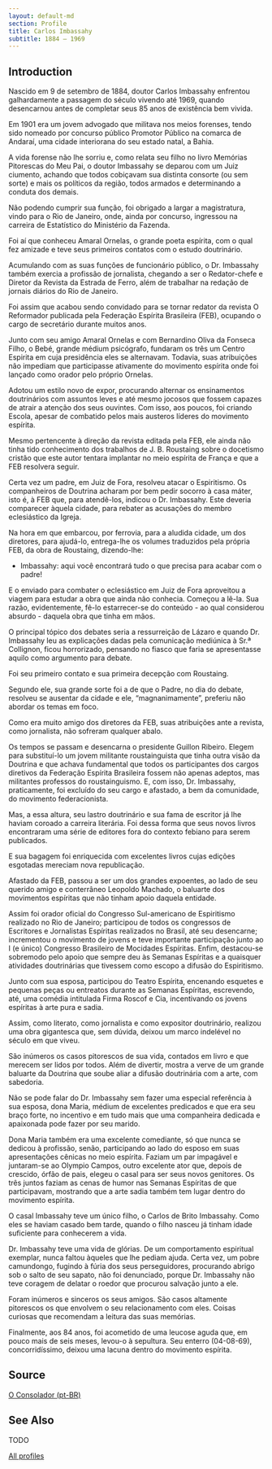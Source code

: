 ```yaml
---
layout: default-md
section: Profile
title: Carlos Imbassahy
subtitle: 1884 – 1969
---
```


## Introduction
Nascido em 9 de setembro de 1884, doutor Carlos Imbassahy enfrentou galhardamente a passagem do século vivendo até 1969, quando desencarnou antes de completar seus 85 anos de existência bem vivida.

Em 1901 era um jovem advogado que militava nos meios forenses, tendo sido nomeado por concurso público Promotor Público na comarca de Andaraí, uma cidade interiorana do seu estado natal, a Bahia.

A vida forense não lhe sorriu e, como relata seu filho no livro Memórias Pitorescas do Meu Pai, o doutor Imbassahy se deparou com um Juiz ciumento, achando que todos cobiçavam sua distinta consorte (ou sem sorte) e mais os políticos da região, todos armados e determinando a conduta dos demais.

Não podendo cumprir sua função, foi obrigado a largar a magistratura, vindo para o Rio de Janeiro, onde, ainda por concurso, ingressou na carreira de Estatístico do Ministério da Fazenda.

Foi aí que conheceu Amaral Ornelas, o grande poeta espírita, com o qual fez amizade e teve seus primeiros contatos com o estudo doutrinário.

Acumulando com as suas funções de funcionário público, o Dr. Imbassahy também exercia a profissão de jornalista, chegando a ser o Redator-chefe e Diretor da Revista da Estrada de Ferro, além de trabalhar na redação de jornais diários do Rio de Janeiro.

Foi assim que acabou sendo convidado para se tornar redator da revista O Reformador publicada pela Federação Espírita Brasileira (FEB), ocupando o cargo de secretário durante muitos anos.

Junto com seu amigo Amaral Ornelas e com Bernardino Oliva da Fonseca Filho, o Bebé, grande médium psicógrafo, fundaram os três um Centro Espirita em cuja presidência eles se alternavam. Todavia, suas atribuições não impediam que participasse ativamente do movimento espírita onde foi lançado como orador pelo próprio Ornelas.

Adotou um estilo novo de expor, procurando alternar os ensinamentos doutrinários com assuntos leves e até mesmo jocosos que fossem capazes de atrair a atenção dos seus ouvintes. Com isso, aos poucos, foi criando Escola, apesar de combatido pelos mais austeros líderes do movimento espírita.

Mesmo pertencente à direção da revista editada pela FEB, ele ainda não tinha tido conhecimento dos trabalhos de J. B. Roustaing sobre o docetismo cristão que este autor tentara implantar no meio espírita de França e que a FEB resolvera seguir.

Certa vez um padre, em Juiz de Fora, resolveu atacar o Espiritismo. Os companheiros de Doutrina acharam por bem pedir socorro à casa máter, isto é, à FEB que, para atendê-los, indicou o Dr. Imbassahy. Este deveria comparecer àquela cidade, para rebater as acusações do membro eclesiástico da Igreja.

Na hora em que embarcou, por ferrovia, para a aludida cidade, um dos diretores, para ajudá-lo, entrega-lhe os volumes traduzidos pela própria FEB, da obra de Roustaing, dizendo-lhe:

- Imbassahy: aqui você encontrará tudo o que precisa para acabar com o padre!

E o enviado para combater o eclesiástico em Juiz de Fora aproveitou a viagem para estudar a obra que ainda não conhecia. Começou a lê-la. Sua razão, evidentemente, fê-lo estarrecer-se do conteúdo - ao qual considerou absurdo - daquela obra que tinha em mãos.

O principal tópico dos debates seria a ressurreição de Lázaro e quando Dr. Imbassahy leu as explicações dadas pela comunicação mediúnica à Sr.ª Collignon, ficou horrorizado, pensando no fiasco que faria se apresentasse aquilo como argumento para debate.

Foi seu primeiro contato e sua primeira decepção com Roustaing.

Segundo ele, sua grande sorte foi a de que o Padre, no dia do debate, resolveu se ausentar da cidade e ele, “magnanimamente”, preferiu não abordar os temas em foco.

Como era muito amigo dos diretores da FEB, suas atribuições ante a revista, como jornalista, não sofreram qualquer abalo.

Os tempos se passam e desencarna o presidente Guillon Ribeiro. Elegem para substituí-lo um jovem militante roustainguista que tinha outra visão da Doutrina e que achava fundamental que todos os participantes dos cargos diretivos da Federação Espírita Brasileira fossem não apenas adeptos, mas militantes professos do roustainguismo. E, com isso, Dr. Imbassahy, praticamente, foi excluído do seu cargo e afastado, a bem da comunidade, do movimento federacionista.

Mas, a essa altura, seu lastro doutrinário e sua fama de escritor já lhe haviam coroado a carreira literária. Foi dessa forma que seus novos livros encontraram uma série de editores fora do contexto febiano para serem publicados.

E sua bagagem foi enriquecida com excelentes livros cujas edições esgotadas mereciam nova republicação.

Afastado da FEB, passou a ser um dos grandes expoentes, ao lado de seu querido amigo e conterrâneo Leopoldo Machado, o baluarte dos movimentos espíritas que não tinham apoio daquela entidade.

Assim foi orador oficial do Congresso Sul-americano de Espiritismo realizado no Rio de Janeiro; participou de todos os congressos de Escritores e Jornalistas Espíritas realizados no Brasil, até seu desencarne; incrementou o movimento de jovens e teve importante participação junto ao I (e único) Congresso Brasileiro de Mocidades Espíritas. Enfim, destacou-se sobremodo pelo apoio que sempre deu às Semanas Espíritas e a quaisquer atividades doutrinárias que tivessem como escopo a difusão do Espiritismo.

Junto com sua esposa, participou do Teatro Espírita, encenando esquetes e pequenas peças ou entreatos durante as Semanas Espíritas, escrevendo, até, uma comédia intitulada Firma Roscof e Cia, incentivando os jovens espíritas à arte pura e sadia.

Assim, como literato, como jornalista e como expositor doutrinário, realizou uma obra gigantesca que, sem dúvida, deixou um marco indelével no século em que viveu.

São inúmeros os casos pitorescos de sua vida, contados em livro e que merecem ser lidos por todos. Além de divertir, mostra a verve de um grande baluarte da Doutrina que soube aliar a difusão doutrinária com a arte, com sabedoria.

Não se pode falar do Dr. Imbassahy sem fazer uma especial referência à sua esposa, dona Maria, médium de excelentes predicados e que era seu braço forte, no incentivo e em tudo mais que uma companheira dedicada e apaixonada pode fazer por seu marido.

Dona Maria também era uma excelente comediante, só que nunca se dedicou à profissão, senão, participando ao lado do esposo em suas apresentações cênicas no meio espírita. Faziam um par impagável e juntaram-se ao Olympio Campos, outro excelente ator que, depois de crescido, órfão de pais, elegeu o casal para ser seus novos genitores. Os três juntos faziam as cenas de humor nas Semanas Espíritas de que participavam, mostrando que a arte sadia também tem lugar dentro do movimento espírita.

O casal Imbassahy teve um único filho, o Carlos de Brito Imbassahy. Como eles se haviam casado bem tarde, quando o filho nasceu já tinham idade suficiente para conhecerem a vida.

Dr. Imbassahy teve uma vida de glórias. De um comportamento espiritual exemplar, nunca faltou àqueles que lhe pediam ajuda. Certa vez, um pobre camundongo, fugindo à fúria dos seus perseguidores, procurando abrigo sob o salto de seu sapato, não foi denunciado, porque Dr. Imbassahy não teve coragem de delatar o roedor que procurou salvação junto a ele.

Foram inúmeros e sinceros os seus amigos. São casos altamente pitorescos os que envolvem o seu relacionamento com eles. Coisas curiosas que recomendam a leitura das suas memórias.

Finalmente, aos 84 anos, foi acometido de uma leucose aguda que, em pouco mais de seis meses, levou-o à sepultura. Seu enterro (04-08-69), concorridíssimo, deixou uma lacuna dentro do movimento espírita. 

## Source
[O Consolador (pt-BR)](http://www.oconsolador.com.br/linkfixo/biografias/carlosimbassahy.html)

## See Also
TODO

<a href="/profiles" class="button">All profiles</a>

